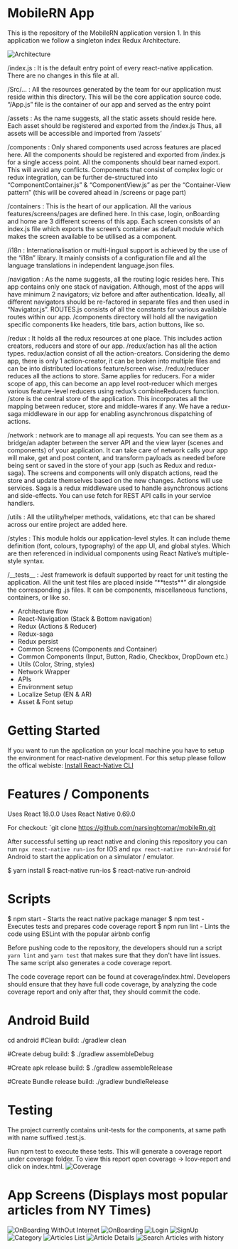 # MobileRN App

This is the repository of the MobileRN application version 1. In this application we follow a singleton index Redux Architecture.

![Architecture](README-mobile-app-architecture.jpeg)

/index.js :
It is the default entry point of every react-native application. There are no changes in this file at all.

/Src/… :
All the resources generated by the team for our application must reside within this directory.
This will be the core application source code.
“/App.js” file is the container of our app and served as the entry point

/assets :
As the name suggests, all the static assets should reside here.
Each asset should be registered and exported from the /index.js
Thus, all assets will be accessible and imported from ‘/assets’

/components :
Only shared components used across features are placed here.
All the components should be registered and exported from /index.js for a single access point.
All the components should bear named export. This will avoid any conflicts.
Components that consist of complex logic or redux integration, can be further de-structured into “ComponentContainer.js” & “ComponentView.js” as per the “Container-View pattern” (this will be covered ahead in /screens or page part)

/containers :
This is the heart of our application.
All the various features/screens/pages are defined here. In this case, login, onBoarding and home are 3 different screens of this app.
Each screen consists of an index.js file which exports the screen’s container as default module which makes the screen available to be utilised as a component.

/i18n :
Internationalisation or multi-lingual support is achieved by the use of the “i18n” library.
It mainly consists of a configuration file and all the language translations in independent language.json files.

/navigation :
As the name suggests, all the routing logic resides here.
This app contains only one stack of navigation. Although, most of the apps will have minimum 2 navigators; viz before and after authentication.
Ideally, all different navigators should be re-factored in separate files and then used in “Navigator.js”.
ROUTES.js consists of all the constants for various available routes within our app.
/components directory will hold all the navigation specific components like headers, title bars, action buttons, like so.

/redux :
It holds all the redux resources at one place.
This includes action creators, reducers and store of our app.
/redux/action has all the action types.
redux/action consist of all the action-creators. Considering the demo app, there is only 1 action-creator, it can be broken into multiple files and can be into distributed locations feature/screen wise.
/redux/reducer reduces all the actions to store. Same applies for reducers. For a wider scope of app, this can become an app level root-reducer which merges various feature-level reducers using redux’s combineReducers function.
/store is the central store of the application. This incorporates all the mapping between reducer, store and middle-wares if any.
We have a redux-saga middleware in our app for enabling asynchronous dispatching of actions.

/network :
network are to manage all api requests. You can see them as a bridge/an adapter between the server API and the view layer (scenes and components) of your application.
It can take care of network calls your app will make, get and post content, and transform payloads as needed before being sent or saved in the store of your app (such as Redux and redux-saga).
The screens and components will only dispatch actions, read the store and update themselves based on the new changes.
Actions will use services. Saga is a redux middleware used to handle asynchronous actions and side-effects.
You can use fetch for REST API calls in your service handlers.

/utils :
All the utility/helper methods, validations, etc that can be shared across our entire project are added here.

/styles :
This module holds our application-level styles.
It can include theme definition (font, colours, typography) of the app UI, and global styles.
Which are then referenced in individual components using React Native’s multiple-style syntax.

/\_\_tests\_\_ :
Jest framework is default supported by react for unit testing the application.
All the unit test files are placed inside “\*\*tests\*\*” dir alongside the corresponding .js files.
It can be components, miscellaneous functions, containers, or like so.

- Architecture flow
- React-Navigation (Stack & Bottom navigation)
- Redux (Actions & Reducer)
- Redux-saga
- Redux persist
- Common Screens (Components and Container)
- Common Components (Input, Button, Radio, Checkbox, DropDown etc.)
- Utils (Color, String, styles)
- Network Wrapper
- APIs
- Environment setup
- Localize Setup (EN & AR)
- Asset & Font setup

# Getting Started

If you want to run the application on your local machine you have to setup the environment for react-native development. For this setup please follow the offical webiste: [Install React-Native CLI](https://reactnative.dev/docs/environment-setup)

# Features / Components

Uses React 18.0.0
Uses React Native 0.69.0

For checkout: `git clone https://github.com/narsinghtomar/mobileRn.git

After successful setting up react native and cloning this repository you can run `npx react-native run-ios` for IOS and `npx react-native run-Android` for Android to start the application on a simulator / emulator.

$ yarn install
$ react-native run-ios
$ react-native run-android

# Scripts

$ npm start - Starts the react native package manager
$ npm test - Executes tests and prepares code coverage report
$ npm run lint - Lints the code using ESLint with the popular airbnb config

Before pushing code to the repository, the developers should run a script `yarn lint` and `yarn test` that makes sure that they don't have lint issues. The same script also generates a code coverage report.

The code coverage report can be found at coverage/index.html. Developers should ensure that they have full code coverage, by analyzing the code coverage report and only after that, they should commit the code.

# Android Build

cd android
#Clean build:
./gradlew clean

#Create debug build:
$ ./gradlew assembleDebug

#Create apk release build:
$ ./gradlew assembleRelease

#Create Bundle release build:
./gradlew bundleRelease

# Testing

The project currently contains unit-tests for the components, at same path with name suffixed .test.js.

Run npm test to execute these tests. This will generate a coverage report under coverage folder. To view this report open coverage -> lcov-report and click on index.html.
![Coverage](screenshots/testing-coverage%20.png)

# App Screens (Displays most popular articles from NY Times)

![OnBoarding WithOut Internet](screenshots/onboarding-without-internet.png)
![OnBoarding](screenshots/onboarding.png)
![Login](screenshots/signup.png)
![SignUp](screenshots/login.png)
![Category](screenshots/category-selection.png)
![Articles List](screenshots/articles-list.png)
![Article Details](screenshots/article-details.png)
![Search Articles with history](screenshots/search-articles.png)
